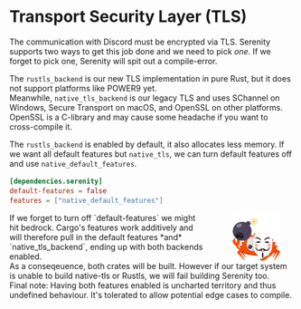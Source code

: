 <link rel="stylesheet" href="../../css/span.css">

# Transport Security Layer (TLS)

The communication with Discord must be encrypted via TLS. Serenity supports two ways to get this job done and we need to pick *one*.
If we forget to pick one, Serenity will spit out a compile-error.

The `rustls_backend` is our new TLS implementation in pure Rust, but it does not
support platforms like POWER9 yet.\
Meanwhile, `native_tls_backend` is our legacy TLS and uses SChannel on Windows, Secure Transport on macOS, and OpenSSL on other platforms.\
OpenSSL is a C-library and may cause some headache if you want to cross-compile it.

The `rustls_backend` is enabled by default, it also allocates less memory. If we want all default features but `native_tls`, we can turn
default features off and use `native_default_features`.

```toml
[dependencies.serenity]
default-features = false
features = ["native_default_features"]
```

<span class="info">
<img hspace="10%" src="../../images/dangerous.png" alt="Logo" width="84px"
style="float: right;margin-right: 25px"/>
If we forget to turn off `default-features` we might hit bedrock. Cargo's features work
additively and will therefore pull in the default features *and*  `native_tls_backend`, ending up with both backends enabled.
<br>
As a conseqeuence, both crates will be built. However if our target system is unable to build
native-tls or Rustls, we will fail building Serenity too.
<br>
Final note: Having both features enabled is uncharted territory and thus undefined behaviour. It's tolerated to allow potential edge cases to compile.
</span>
